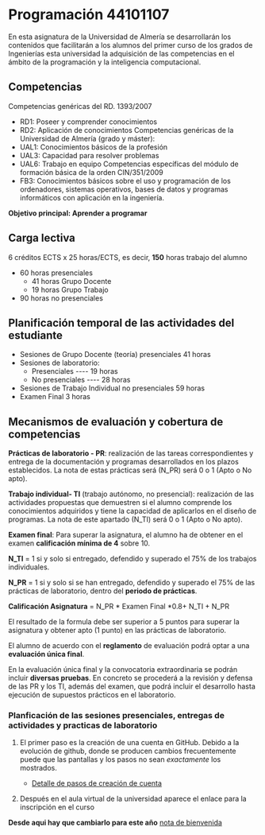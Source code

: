 # Programación 44101107

En esta asignatura de la Universidad de Almería se desarrollarán los contenidos que facilitarán a los alumnos del primer curso de los grados de Ingenierías esta universidad la adquisición de las competencias en el ámbito de la programación y la inteligencia computacional.

## Competencias

Competencias genéricas del RD. 1393/2007
  - RD1: Poseer y comprender conocimientos
  - RD2: Aplicación de conocimientos
Competencias genéricas de la Universidad de Almería (grado y máster):
  - UAL1: Conocimientos básicos de la profesión
  - UAL3: Capacidad para resolver problemas
  - UAL6: Trabajo en equipo
Competencias específicas del módulo de formación básica de la orden CIN/351/2009
  - FB3: Conocimientos básicos sobre el uso y programación de los ordenadores, sistemas operativos, bases de datos y programas informáticos con aplicación en la ingeniería.

**Objetivo principal: Aprender a programar**



## Carga lectiva

6 créditos ECTS x 25 horas/ECTS, es decir,  **150** horas trabajo del alumno

- 60 horas presenciales
  - 41 horas Grupo Docente
  - 19 horas Grupo Trabajo
- 90 horas no presenciales

	
## Planificación temporal de las actividades del estudiante

- Sesiones de Grupo Docente (teoría)  presenciales   41 horas
- Sesiones de laboratorio:
	- Presenciales     ----          19 horas
	- No presenciales  ----          28 horas
- Sesiones de Trabajo Individual  no presenciales     59 horas
- Examen Final                                         3 horas


## Mecanismos de evaluación y cobertura de competencias

**Prácticas de laboratorio - PR**: realización de las tareas correspondientes y entrega de la documentación y programas desarrollados en los plazos establecidos. La nota de estas prácticas será (N_PR) será 0 o 1 (Apto o No apto).

**Trabajo individual-  TI** (trabajo autónomo, no presencial): realización de las actividades propuestas que  demuestren  si  el  alumno  comprende  los  conocimientos  adquiridos  y  tiene  la  capacidad  de aplicarlos en el diseño de programas.  La nota de este apartado (N_TI) será 0 o 1 (Apto o No apto). 

**Examen final**: Para superar la asignatura, el alumno ha de obtener en el examen **calificación mínima de 4** sobre 10. 

**N_TI** = 1 si y solo si entregado, defendido y superado el 75% de los trabajos individuales.

**N_PR** = 1 si y solo si se han entregado, defendido y superado el 75% de las prácticas de laboratorio, dentro del **periodo de prácticas**.

**Calificación Asignatura** = N_PR * Examen Final *0.8+ N_TI + N_PR  

El resultado de la formula debe ser superior a 5 puntos para superar la asignatura y obtener apto (1 punto)  en las prácticas de laboratorio. 

El alumno de acuerdo con el **reglamento** de evaluación podrá optar a una **evaluación única final**. 

En la evaluación única final y  la convocatoria extraordinaria se podrán incluir **diversas pruebas**. En concreto se procederá a la revisión y defensa de las PR y los TI, además del examen, que podrá incluir el desarrollo hasta ejecución de supuestos prácticos en el laboratorio.


### Planficación de las sesiones presenciales, entregas de actividades y practicas de laboratorio



1. El primer paso es la creación de una cuenta en GitHub. Debido a la evolución de github, donde se producen cambios frecuentemente puede que las pantallas y los pasos no sean *exactamente* los mostrados.
    - [Detalle de pasos de creación de cuenta](creacioncuenta.md)

3. Después en el aula virtual de la universidad aparece el enlace para la inscripción en el curso

**Desde aqui hay que cambiarlo para este año**
[nota de bienvenida](https://github.com/Programacion-CODIGO-44101107-2022-23/.github/blob/main/bienvenida.md)
